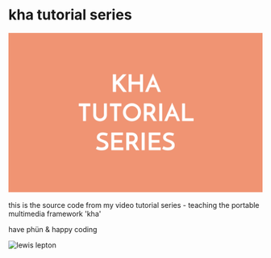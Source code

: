 # kha tutorial series

![image](img/front.png)

this is the source code from my video tutorial series - teaching the portable multimedia framework 'kha'

have phün & happy coding

![lewis lepton](http://lewislepton.com)